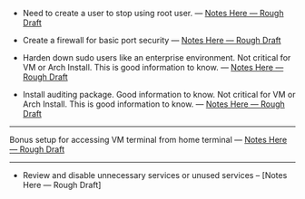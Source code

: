 - Need to create a user to stop using root user. — [Notes Here — Rough Draft](/notes/expanded/security/Create_User_With_Sudo.md)

- Create a firewall for basic port security — [Notes Here — Rough Draft](/notes/expanded/security/Creating_Firewall_Arch.md)

- Harden down sudo users like an enterprise environment. Not critical for VM or Arch Install. 
This is good information to know. — [Notes Here — Rough Draft](/notes/expanded/security/Sudo_Hardening_Arch.md)

- Install auditing package. Good information to know. Not critical for VM or Arch Install. 
This is good information to know. — [Notes Here — Rough Draft](/notes/expanded/security/Arch_Audit_Install.md)

---

Bonus setup for accessing VM terminal from home terminal — [Notes Here — Rough Draft](/notes/expanded/security/Setting_Up_sshd_Arch.md)

---

- Review and disable unnecessary services or unused services – [Notes Here — Rough Draft]
